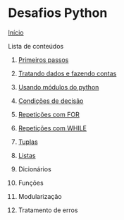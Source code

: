 # Desafios Python

[Início](https://github.com/NandesLima/python-codigos)

Lista de conteúdos

1. [Primeiros passos](https://github.com/NandesLima/python-codigos/tree/master/desafios/01.%20Primeiros%20passos)

2. [Tratando dados e fazendo contas](https://github.com/NandesLima/python-codigos/tree/master/desafios/02.%20Tratando%20dados%20e%20fazendo%20contas)

3. [Usando módulos do python](https://github.com/NandesLima/python-codigos/tree/master/desafios/03.%20Usando%20m%C3%B3dulos%20Python)

4. [Condições de decisão](https://github.com/NandesLima/python-codigos/tree/master/desafios/04.%20Condi%C3%A7%C3%B5es%20de%20decis%C3%A3o)

5. [Repetições com FOR](https://github.com/NandesLima/python-codigos/tree/master/desafios/05.%20Repeti%C3%A7%C3%B5es%20com%20FOR)

6. [Repetições com WHILE](https://github.com/NandesLima/python-codigos/tree/master/desafios/06.%20Repeti%C3%A7%C3%B5es%20com%20WHILE)

7. [Tuplas](https://github.com/NandesLima/python-codigos/tree/master/desafios/07.%20Tuplas)

8. [Listas](https://github.com/NandesLima/python-codigos/tree/master/desafios/08.%20Listas)

9. Dicionários

10. Funções

11. Modularização

12. Tratamento de erros


